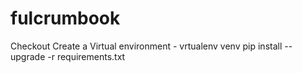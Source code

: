 # fulcrumbook

Checkout
Create a Virtual environment - vrtualenv venv
pip install --upgrade -r requirements.txt
